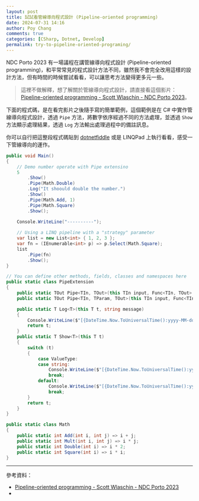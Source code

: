 ```yaml
---
layout: post
title: 試試看管線導向程式設計 (Pipeline-oriented programming)
date: 2024-07-31 14:16
author: Poy Chang
comments: true
categories: [CSharp, Dotnet, Develop]
permalink: try-to-pipeline-oriented-programing/
---
```


NDC Porto 2023 有一場議程在講管線導向程式設計 (Pipeline-oriented programming)，和平常常見的程式設計方法不同，雖然我不會完全改用這樣的設計方法，但有時間的時候嘗試看看，可以讓思考方法變得更多元一些。

> 這裡不做解釋，想了解關於管線導向程式設計，請直接看這個影片：[Pipeline-oriented programming - Scott Wlaschin - NDC Porto 2023](https://www.youtube.com/watch?v=ipceTuJlw-M)。

下面的程式碼，是在看完影片之後隨手寫的簡單範例，這個範例是在 C# 中實作管線導向程式設計，透過 `Pipe` 方法，將數字依序經過不同的方法處理，並透過 `Show` 方法顯示處理結果，透過 `Log` 方法輸出處理過程中的備註訊息。

你可以自行把這整段程式碼貼到 [dotnetfiddle](https://dotnetfiddle.net/) 或是 LINQPad 上執行看看，感受一下管線導向的運作。

```csharp
public void Main()
{
    // Demo number operate with Pipe extensino
    5
        .Show()
        .Pipe(Math.Double)
        .Log("It shoould double the number.")
        .Show()
        .Pipe(Math.Add, 1)
        .Pipe(Math.Square)
        .Show();
        
    Console.WriteLine("----------");

    // Using a LINQ pipeline with a "strategy" parameter
    var list = new List<int> { 1, 2, 3 };
    var fn = (IEnumerable<int> p) => p.Select(Math.Square);
    list
        .Pipe(fn)
        .Show();
}

// You can define other methods, fields, classes and namespaces here
public static class PipeExtension
{
    public static TOut Pipe<TIn, TOut>(this TIn input, Func<TIn, TOut> fn) => fn(input);
    public static TOut Pipe<TIn, TParam, TOut>(this TIn input, Func<TIn, TParam, TOut> fn, TParam p1) => fn(input, p1);

    public static T Log<T>(this T t, string message)
    {
        Console.WriteLine($"[{DateTime.Now.ToUniversalTime():yyyy-MM-dd:HH:mm:ss}] {message}");
        return t;
    }
    public static T Show<T>(this T t)
    {
        switch (t)
        {
            case ValueType:
            case string:
                Console.WriteLine($"[{DateTime.Now.ToUniversalTime():yyyy-MM-dd:HH:mm:ss}] {t}");
                break;
            default:
                Console.WriteLine($"[{DateTime.Now.ToUniversalTime():yyyy-MM-dd:HH:mm:ss}] {JsonSerializer.Serialize(t)}");
                break;
        }
        return t;
    }
}

public static class Math
{
    public static int Add(int i, int j) => i + j;
    public static int Mult(int i, int j) => i * j;
    public static int Double(int i) => i * 2;
    public static int Square(int i) => i * i;
}
```

---

參考資料：

* [Pipeline-oriented programming - Scott Wlaschin - NDC Porto 2023](https://www.youtube.com/watch?v=ipceTuJlw-M)
* <a hidden href="https://www.youtube.com/watch?v=i7h2bft5Gck">管線導向程式設計 (Pipeline-oriented programming) - Scott Wlaschin - NDC Porto 2023</a>
